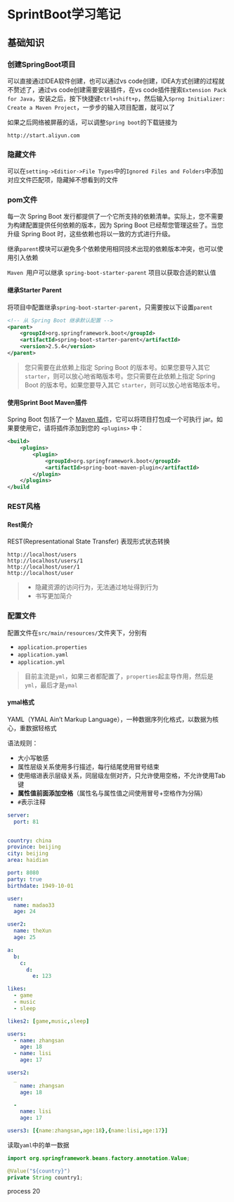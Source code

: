 # SprintBoot学习笔记 

## 基础知识

###  创建SpringBoot项目

可以直接通过IDEA软件创建，也可以通过vs code创建，IDEA方式创建的过程就不赘述了，通过vs code创建需要安装插件，在vs code插件搜索`Extension Pack for Java`，安装之后，按下快捷键`ctrl+shift+p`，然后输入`Sprng Initializer: Create a Maven Project`，一步步的输入项目配置，就可以了

如果之后网络被屏蔽的话，可以调整`Spring boot`的下载链接为

```http
http://start.aliyun.com
```

### 隐藏文件

可以在`setting->Editior->File Types`中的`Ignored Files and Folders`中添加对应文件匹配项，隐藏掉不想看到的文件

###  pom文件

每一次 Spring Boot 发行都提供了一个它所支持的依赖清单。实际上，您不需要为构建配置提供任何依赖的版本，因为 Spring Boot 已经帮您管理这些了。当您升级 Spring Boot 时，这些依赖也将以一致的方式进行升级。

继承`parent`模块可以避免多个依赖使用相同技术出现的依赖版本冲突，也可以使用引入依赖

`Maven `用户可以继承 `spring-boot-starter-parent` 项目以获取合适的默认值

#### 继承Starter Parent

将项目中配置继承`spring-boot-starter-parent`，只需要按以下设置`parent`

```xml
<!-- 从 Spring Boot 继承默认配置 -->
<parent>
    <groupId>org.springframework.boot</groupId>
    <artifactId>spring-boot-starter-parent</artifactId>
    <version>2.5.4</version>
</parent>
```

> 您只需要在此依赖上指定 Spring Boot 的版本号。如果您要导入其它 `starter`，则可以放心地省略版本号。您只需要在此依赖上指定 Spring Boot 的版本号。如果您要导入其它 `starter`，则可以放心地省略版本号。

#### 使用Sprint Boot Maven插件

Spring Boot 包括了一个 [Maven 插件](http://felord.cn/_doc/_springboot/2.1.5.RELEASE/_book/pages/using-spring-boot.html#build-tool-plugins-maven-plugin)，它可以将项目打包成一个可执行 jar。如果要使用它，请将插件添加到您的 `<plugins>` 中：

```xml
<build>
    <plugins>
        <plugin>
            <groupId>org.springframework.boot</groupId>
            <artifactId>spring-boot-maven-plugin</artifactId>
        </plugin>
    </plugins>
</build
```

### REST风格

#### Rest简介

REST(Representational State Transfer) 表现形式状态转换

```http
http://localhost/users
http://localhost/users/1
http://localhost/user/1
http://localhost/user
```

> * 隐藏资源的访问行为，无法通过地址得到行为
> * 书写更加简介

### 配置文件

配置文件在`src/main/resources/`文件夹下，分别有

* `application.properties`
* `application.yaml`
* `application.yml`

> 目前主流是`yml`，如果三者都配置了，`properties`起主导作用，然后是`yml`，最后才是`ymal`

#### ymal格式

YAML（YMAL Ain’t Markup Language），一种数据序列化格式，以数据为核心，重数据轻格式

语法规则：

* 大小写敏感
* 属性层级关系使用多行描述，每行结尾使用冒号结束
* 使用缩进表示层级关系，同层级左侧对齐，只允许使用空格，不允许使用Tab键
* **属性值前面添加空格**（属性名与属性值之间使用冒号+空格作为分隔）
* `#`表示注释

```yaml
server:
  port: 81


country: china
province: beijing
city: beijing
area: haidian

port: 8080
party: true
birthdate: 1949-10-01

user:
  name: madao33
  age: 24

user2:
  name: theXun
  age: 25

a:
  b:
    c:
      d:
        e: 123

likes:
  - game
  - music
  - sleep

likes2: [game,music,sleep]

users:
  - name: zhangsan
    age: 18
  - name: lisi
    age: 17

users2:
  _
    name: zhangsan
    age: 18

  -
    name: lisi
    age: 17

users3: [{name:zhangsan,age:18},{name:lisi,age:17}]
```

读取`yaml`中的单一数据

```java
import org.springframework.beans.factory.annotation.Value;

@Value("${country}")
private String country1;
```

process 20
